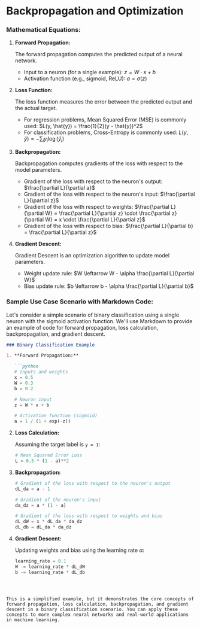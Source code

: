 # Backpropagation and Optimization

### Mathematical Equations:

1. **Forward Propagation:**
   
   The forward propagation computes the predicted output of a neural network.
   
   - Input to a neuron (for a single example): $z = W \cdot x + b$
   - Activation function (e.g., sigmoid, ReLU): $a = \sigma(z)$
   
2. **Loss Function:**

   The loss function measures the error between the predicted output and the actual target.
   
   - For regression problems, Mean Squared Error (MSE) is commonly used: $L(y, \hat{y}) = \frac{1}{2}(y - \hat{y})^2$
   - For classification problems, Cross-Entropy is commonly used: $L(y, \hat{y}) = -\sum_i y_i \log(\hat{y}_i)$

3. **Backpropagation:**

   Backpropagation computes gradients of the loss with respect to the model parameters.

   - Gradient of the loss with respect to the neuron's output: $\frac{\partial L}{\partial a}$
   - Gradient of the loss with respect to the neuron's input: $\frac{\partial L}{\partial z}$
   - Gradient of the loss with respect to weights: $\frac{\partial L}{\partial W} = \frac{\partial L}{\partial z} \cdot \frac{\partial z}{\partial W} = x \cdot \frac{\partial L}{\partial z}$
   - Gradient of the loss with respect to bias: $\frac{\partial L}{\partial b} = \frac{\partial L}{\partial z}$

4. **Gradient Descent:**

   Gradient Descent is an optimization algorithm to update model parameters.

   - Weight update rule: $W \leftarrow W - \alpha \frac{\partial L}{\partial W}$
   - Bias update rule: $b \leftarrow b - \alpha \frac{\partial L}{\partial b}$

### Sample Use Case Scenario with Markdown Code:

Let's consider a simple scenario of binary classification using a single neuron with the sigmoid activation function. We'll use Markdown to provide an example of code for forward propagation, loss calculation, backpropagation, and gradient descent.

```markdown
### Binary Classification Example

1. **Forward Propagation:**

   ```python
   # Inputs and weights
   x = 0.5
   W = 0.3
   b = 0.2

   # Neuron input
   z = W * x + b

   # Activation function (sigmoid)
   a = 1 / (1 + exp(-z))
   ```

2. **Loss Calculation:**

   Assuming the target label is `y = 1`:

   ```python
   # Mean Squared Error Loss
   L = 0.5 * (1 - a)**2
   ```

3. **Backpropagation:**

   ```python
   # Gradient of the loss with respect to the neuron's output
   dL_da = a - 1

   # Gradient of the neuron's input
   da_dz = a * (1 - a)

   # Gradient of the loss with respect to weights and bias
   dL_dW = x * dL_da * da_dz
   dL_db = dL_da * da_dz
   ```

4. **Gradient Descent:**

   Updating weights and bias using the learning rate $\alpha$:

   ```python
   learning_rate = 0.1
   W -= learning_rate * dL_dW
   b -= learning_rate * dL_db
```



This is a simplified example, but it demonstrates the core concepts of forward propagation, loss calculation, backpropagation, and gradient descent in a binary classification scenario. You can apply these concepts to more complex neural networks and real-world applications in machine learning.
